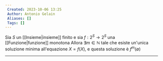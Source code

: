 ```yaml
---
 Created: 2023-10-06 13:25
 Author: Antonio Gelain
 Aliases: []
 Tags: []
---
```


Sia $S$ un [[Insieme|insieme]] finito e sia $f: 2^{S} \rightarrow 2^{S}$ una [[Funzione|funzione]] monotona
Allora $\exists m \in \mathbb{N}$ tale che esiste un'unica soluzione minima all'equazione $X = f(X)$, e questa soluzione è $f^{m}(\emptyset)$

---

